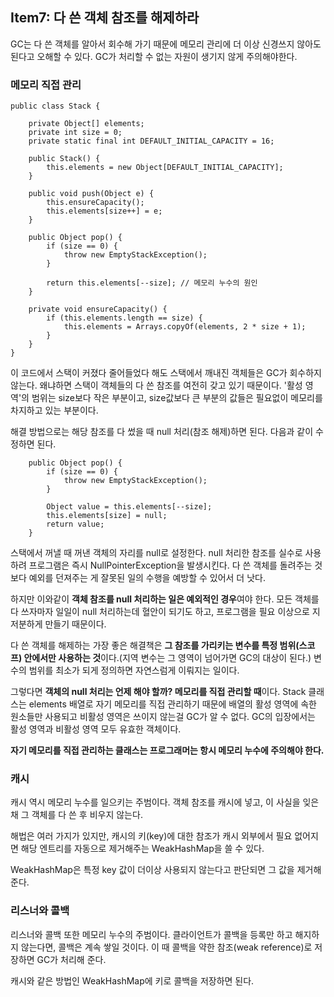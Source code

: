 ## Item7: 다 쓴 객체 참조를 해제하라

GC는 다 쓴 객체를 알아서 회수해 가기 때문에 메모리 관리에 더 이상 신경쓰지 않아도 된다고 오해할 수 있다. GC가 처리할 수 없는 자원이 생기지 않게 주의해야한다.

### 메모리 직접 관리

~~~
public class Stack {

    private Object[] elements;
    private int size = 0;
    private static final int DEFAULT_INITIAL_CAPACITY = 16;

    public Stack() {
        this.elements = new Object[DEFAULT_INITIAL_CAPACITY];
    }

    public void push(Object e) {
        this.ensureCapacity();
        this.elements[size++] = e;
    }

    public Object pop() {
        if (size == 0) {
            throw new EmptyStackException();
        }

        return this.elements[--size]; // 메모리 누수의 원인
    }

    private void ensureCapacity() {
        if (this.elements.length == size) {
            this.elements = Arrays.copyOf(elements, 2 * size + 1);
        }
    }
}
~~~

이 코드에서 스택이 커졌다 줄어들었다 해도 스택에서 깨내진 객체들은 GC가 회수하지 않는다. 왜냐하면 스택이 객체들의 다 쓴 참조를 여전히 갖고 있기 때문이다. '활성 영역'의 범위는 size보다 작은 부분이고, size값보다 큰 부분의 값들은 필요없이 메모리를 차지하고 있는 부분이다.

해결 방법으로는 해당 참조를 다 썼을 때 null 처리(참조 해제)하면 된다. 다음과 같이 수정하면 된다.

~~~
    public Object pop() {
        if (size == 0) {
            throw new EmptyStackException();
        }

        Object value = this.elements[--size];
        this.elements[size] = null;
        return value;
    }
~~~

스택에서 꺼낼 때 꺼낸 객체의 자리를 null로 설정한다. null 처리한 참조를 실수로 사용하려 프로그램은 즉시 NullPointerException을 발생시킨다. 다 쓴 객체를 돌려주는 것보다 예외를 던져주는 게 잘못된 일의 수행을 예방할 수 있어서 더 낫다.

하지만 이와같이 **객체 참조를 null 처리하는 일은 예외적인 경우**여야 한다. 모든 객체를 다 쓰자마자 일일이 null 처리하는데 혈안이 되기도 하고, 프로그램을 필요 이상으로 지저분하게 만들기 때문이다.

다 쓴 객체를 해제하는 가장 좋은 해결책은 **그 참조를 가리키는 변수를 특정 범위(스코프) 안에서만 사용하는 것**이다.(지역 변수는 그 영역이 넘어가면 GC의 대상이 된다.) 변수의 범위를 최소가 되게 정의하면 자연스럼게 이뤄지는 일이다.

그렇다면 **객체의 null 처리는 언제 해야 할까? 메모리를 직접 관리할 때**이다. Stack 클래스는 elements 배열로 자기 메모리를 직접 관리하기 때문에 배열의 활성 영역에 속한 원소들만 사용되고 비활성 영역은 쓰이지 않는걸 GC가 알 수 없다. GC의 입장에서는 활성 영역과 비활성 영역 모두 유효한 객체이다.

**자기 메모리를 직접 관리하는 클래스는 프로그래머는 항시 메모리 누수에 주의해야 한다.**



### 캐시

캐시 역시 메모리 누수를 일으키는 주범이다. 객체 참조를 캐시에 넣고, 이 사실을 잊은 채 그 객체를 다 쓴 후 비우지 않는다.

해법은 여러 가지가 있지만, 캐시의 키(key)에 대한 참조가 캐시 외부에서 필요 없어지면 해당 엔트리를 자동으로 제거해주는 WeakHashMap을 쓸 수 있다.

WeakHashMap은 특정 key 값이 더이상 사용되지 않는다고 판단되면 그 값을 제거해준다.



### 리스너와 콜백

리스너와 콜백 또한 메모리 누수의 주범이다. 클라이언트가 콜백을 등록만 하고 해지하지 않는다면, 콜백은 계속 쌓일 것이다. 이 때 콜백을 약한 참조(weak reference)로 저장하면 GC가 처리해 준다.

캐시와 같은 방법인 WeakHashMap에 키로 콜백을 저장하면 된다.


